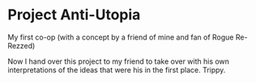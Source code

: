 Project Anti-Utopia
===================

My first co-op (with a concept by a friend of mine and fan of Rogue Re-Rezzed)

Now I hand over this project to my friend to take over with his own interpretations of the ideas that were his in the first place. Trippy.
